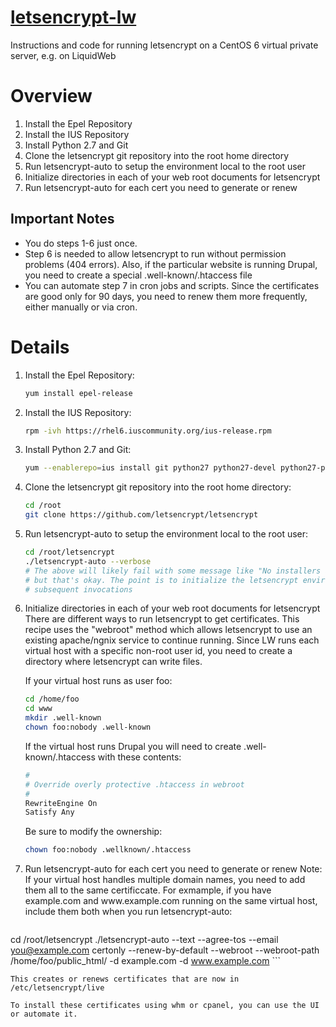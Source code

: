 # [letsencrypt-lw](https://github.com/mfgering/letsencrypt-lw)
Instructions and code for running letsencrypt on a CentOS 6 virtual private server, e.g. on LiquidWeb

# Overview

1. Install the Epel Repository
2. Install the IUS Repository
3. Install Python 2.7 and Git
4. Clone the letsencrypt git repository into the root home directory
5. Run letsencrypt-auto to setup the environment local to the root user
6. Initialize directories in each of your web root documents for letsencrypt
7. Run letsencrypt-auto for each cert you need to generate or renew

## Important Notes
* You do steps 1-6 just once. 
* Step 6 is needed to allow letsencrypt to run without permission problems (404 errors). Also, if the particular website is running Drupal, you need to create a special .well-known/.htaccess file
* You can automate step 7 in cron jobs and scripts. Since the certificates are good only for 90 days, you need to renew them more frequently, either manually or via cron.

# Details

1. Install the Epel Repository:

    ``` bash
    yum install epel-release
    ```

2. Install the IUS Repository:

    ``` bash
    rpm -ivh https://rhel6.iuscommunity.org/ius-release.rpm
    ```

3. Install Python 2.7 and Git:

    ``` bash
    yum --enablerepo=ius install git python27 python27-devel python27-pip python27-setuptools python27-virtualenv -y
    ```

4. Clone the letsencrypt git repository into the root home directory:

    ``` bash
    cd /root
    git clone https://github.com/letsencrypt/letsencrypt
    ```

5. Run letsencrypt-auto to setup the environment local to the root user:

    ``` bash
    cd /root/letsencrypt
    ./letsencrypt-auto --verbose
    # The above will likely fail with some message like "No installers are available...", 
    # but that's okay. The point is to initialize the letsencrypt environment for 
    # subsequent invocations
    ```

6.  Initialize directories in each of your web root documents for letsencrypt There are different ways to run letsencrypt to get certificates. This recipe uses the "webroot" method which allows letsencrypt to use an existing apache/ngnix service to continue running. Since LW runs each virtual host with a specific non-root user id, you need to create a directory where letsencrypt can write files.

    If your virtual host runs as user foo:
    ``` bash
    cd /home/foo
    cd www 
    mkdir .well-known
    chown foo:nobody .well-known
    ```

    If the virtual host runs Drupal you will need to create .well-known/.htaccess with these contents:

    ``` bash
    #
    # Override overly protective .htaccess in webroot
    #
    RewriteEngine On
    Satisfy Any
    ```

    Be sure to modify the ownership:

    ``` bash
    chown foo:nobody .wellknown/.htaccess
    ```

7. Run letsencrypt-auto for each cert you need to generate or renew
    Note: If your virtual host handles multiple domain names, you need to add them all to the same certificcate. For exmample, if you have example.com and www<span></span>.example.com running on the same virtual host, include them both when you run letsencrypt-auto:

    ``` bash
cd /root/letsencrypt
./letsencrypt-auto --text --agree-tos --email you@example.com certonly --renew-by-default --webroot --webroot-path /home/foo/public_html/ -d example.com -d www.example.com
    ```

    This creates or renews certificates that are now in /etc/letsencrypt/live

    To install these certificates using whm or cpanel, you can use the UI or automate it.

